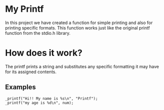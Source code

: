# My Printf

In this project we have created a function for simple printing and also for printing specific formats. This function works just like the original printf function from the stdio.h library.


# How does it work?
The printf prints a string and substitutes any specific formatting it may have for its assigned contents.

## Examples

	_printf("Hi!! My name is %s\n", "Printf");
	_printf("my age is %d\n", num);
